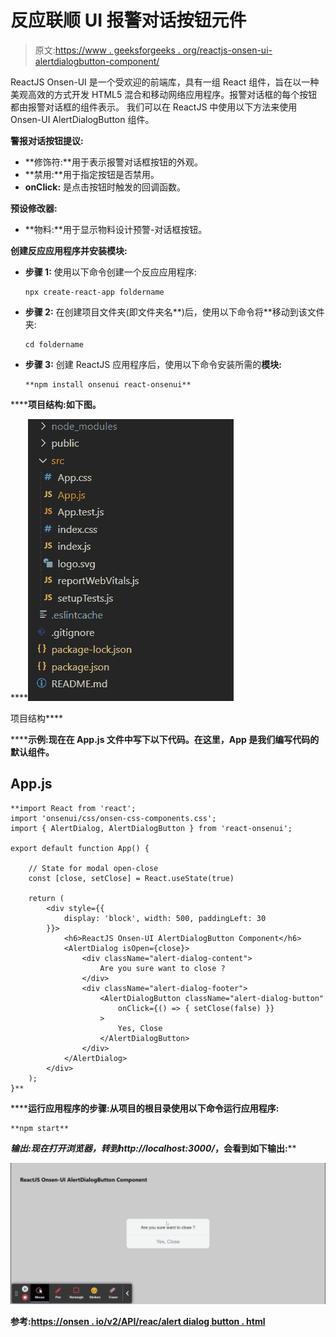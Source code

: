 # 反应联顺 UI 报警对话按钮元件

> 原文:[https://www . geeksforgeeks . org/reactjs-onsen-ui-alertdialogbutton-component/](https://www.geeksforgeeks.org/reactjs-onsen-ui-alertdialogbutton-component/)

ReactJS Onsen-UI 是一个受欢迎的前端库，具有一组 React 组件，旨在以一种美观高效的方式开发 HTML5 混合和移动网络应用程序。报警对话框的每个按钮都由报警对话框的组件表示。  我们可以在 ReactJS 中使用以下方法来使用 Onsen-UI AlertDialogButton 组件。

**警报对话按钮提议:**

*   **修饰符:**用于表示报警对话框按钮的外观。
*   **禁用:**用于指定按钮是否禁用。
*   **onClick:** 是点击按钮时触发的回调函数。

**预设修改器:**

*   **物料:**用于显示物料设计预警-对话框按钮。

**创建反应应用程序并安装模块:**

*   **步骤 1:** 使用以下命令创建一个反应应用程序:

    ```
    npx create-react-app foldername
    ```

*   **步骤 2:** 在创建项目文件夹(即文件夹名**)后，使用以下命令将**移动到该文件夹:

    ```
    cd foldername
    ```

*   **步骤 3:** 创建 ReactJS 应用程序后，使用以下命令安装所需的****模块:****

    ```
    **npm install onsenui react-onsenui** 
    ```

******项目结构:**如下图。****

****![](img/f04ae0d8b722a9fff0bd9bd138b29c23.png)

项目结构**** 

******示例:**现在在 **App.js** 文件中写下以下代码。在这里，App 是我们编写代码的默认组件。****

## ****App.js****

```
**import React from 'react';
import 'onsenui/css/onsen-css-components.css';
import { AlertDialog, AlertDialogButton } from 'react-onsenui';

export default function App() {

    // State for modal open-close
    const [close, setClose] = React.useState(true)

    return (
        <div style={{
            display: 'block', width: 500, paddingLeft: 30
        }}>
            <h6>ReactJS Onsen-UI AlertDialogButton Component</h6>
            <AlertDialog isOpen={close}>
                <div className="alert-dialog-content">
                    Are you sure want to close ?
                </div>
                <div className="alert-dialog-footer">
                    <AlertDialogButton className="alert-dialog-button"
                        onClick={() => { setClose(false) }}
                    >
                        Yes, Close
                    </AlertDialogButton>
                </div>
            </AlertDialog>
        </div>
    );
}**
```

******运行应用程序的步骤:**从项目的根目录使用以下命令运行应用程序:****

```
**npm start**
```

******输出:**现在打开浏览器，转到***http://localhost:3000/***，会看到如下输出:****

****![](img/fce76c77fd281eb2685e06dfd6ea0c23.png)****

******参考:**[https://onsen . io/v2/API/reac/alert dialog button . html](https://onsen.io/v2/api/react/AlertDialogButton.html)****